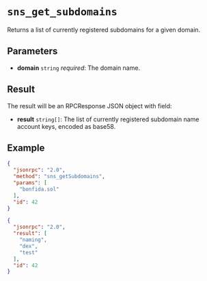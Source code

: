 # `sns_get_subdomains`

Returns a list of currently registered subdomains for a given domain.

## Parameters

- **domain** `string` *required*: The domain name.

## Result

The result will be an RPCResponse JSON object with field:

- **result** `string[]`: The list of currently registered subdomain name account keys, encoded as base58.

## Example

```json
{
  "jsonrpc": "2.0",
  "method": "sns_getSubdomains",
  "params": [
    "bonfida.sol"
  ],
  "id": 42
}
```

```json
{
  "jsonrpc": "2.0",
  "result": [
    "naming",
    "dex",
    "test"
  ],
  "id": 42
}
```
